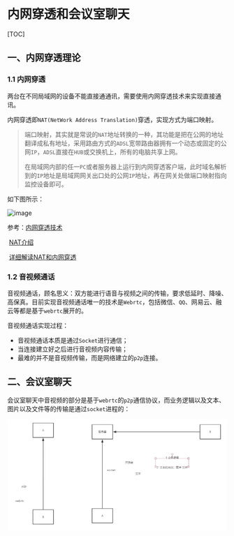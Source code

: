 # 内网穿透和会议室聊天

[TOC]

## 一、内网穿透理论

### 1.1 内网穿透

两台在不同局域网的设备不能直接通通讯，需要使用内网穿透技术来实现直接通讯。

内网穿透即`NAT(NetWork Address Translation)`穿透，实现方式为端口映射。

> 端口映射，其实就是常说的`NAT`地址转换的一种，其功能是把在公网的地址翻译成私有地址，采用路由方式的`ADSL`宽带路由器拥有一个动态或固定的公网`IP`，`ADSL`直接在`HUB`或交换机上，所有的电脑共享上网。
>
> 在局域网内部的任一`PC`或者服务器上运行到内网穿透客户端，此时域名解析到的`IP`地址是局域网网关出口处的公网`IP`地址，再在网关处做端口映射指向监控设备即可。

如下图所示：

![image](https://github.com/tianyalu/NeNATDDS/raw/master/show/nat_dds.png)

参考：[内网穿透技术](https://www.cnblogs.com/xingrui/p/10282288.html)

​			[NAT介绍](https://blog.csdn.net/ydfok/article/details/1467186)

​			[详细解读NAT和内网穿透](https://www.cnblogs.com/jiading/p/12029450.html)

### 1.2 音视频通话

音视频通话，顾名思义：双方能进行语音与视频之间的传输，要求低延时、降噪、高保真。目前实现音视频通话唯一的技术是`Webrtc`，包括微信、`QQ`、网易云、融云等都是基于`webrtc`展开的。

音视频通话实现过程：

* 音视频通话本质是通过`Socket`进行通信；
* 当连接建立好之后进行音视频内容传输；
* 最难的并不是音视频传输，而是网络建立的`p2p`连接。

## 二、会议室聊天

会议室聊天中音视频的部分是基于`webrtc`的`p2p`通信协议，而业务逻辑以及文本、图片以及文件等的传输是通过`socket`进程的：

![image](https://github.com/tianyalu/NeNATDDS/raw/master/show/meeting_room_chat.png)


